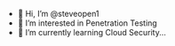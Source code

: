 - 👋 Hi, I’m @steveopen1
- 👀 I’m interested in Penetration Testing
- 🌱 I’m currently learning Cloud Security...
<!---
steveopen1/steveopen1 is a ✨ special ✨ repository because its `README.md` (this file) appears on your GitHub profile.
You can click the Preview link to take a look at your changes.
--->
